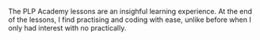 The PLP Academy lessons are an insighful learning experience.
At the end of the lessons, I find practising and coding with ease, unlike before when I only had interest with no practically.




